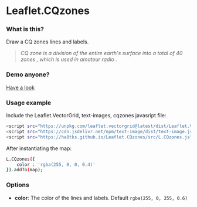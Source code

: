 # Leaflet.CQzones
### What is this?
Draw a CQ zones lines and labels.
>*CQ zone is a division of the entire earth's surface into a total of 40 zones , which is used in amateur radio .*
### Demo anyone?
[Have a look](https://ha8tks.github.io/Leaflet.CQzones/examples/)
### Usage example
Include the Leaflet.VectorGrid, text-images, cqzones javasript file:
```bash
<script src="https://unpkg.com/leaflet.vectorgrid@latest/dist/Leaflet.VectorGrid.js"></script>
<script src="https://cdn.jsdelivr.net/npm/text-image/dist/text-image.js"></script>
<script src="https://ha8tks.github.io/Leaflet.CQzones/src/L.CQzones.js"></script>
```
After instantiating the map:
```bash
L.CQzones({
	color : 'rgba(255, 0, 0, 0.4)'
}).addTo(map);
```
### Options
- **color**: The color of the lines and labels. Default `rgba(255, 0, 255, 0.6)` 
